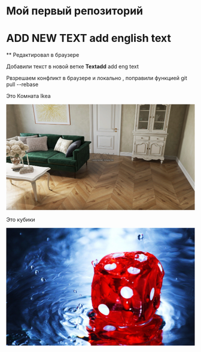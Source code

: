 # Мой первый репозиторий

# ADD NEW TEXT  add english text

** Редактировал в браузере

Добавили текст в новой ветке **Textadd** add eng text


Рвзрешаем конфликт в браузере
и локально , поправили функцией git pull --rebase


Это Комната Ikea

![комната ikea](2021-04-12-50-20.png)

Это кубики

![kubik](kubik.jpg)



